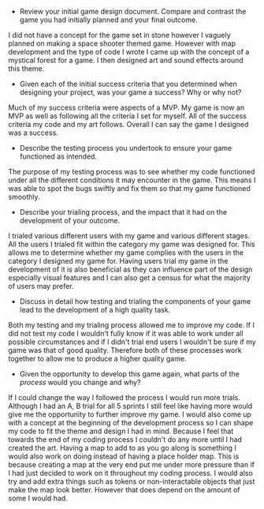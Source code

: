 - Review your initial game design document. Compare and contrast the game you had initially planned and your final outcome. 

I did not have a concept for the game set in stone however I vaguely planned on making a space shooter themed game. However with map development and the type of code I wrote I came up with the concept of a mystical forest for a game. I then designed art and sound effects around this theme.

- Given each of the initial success criteria that you determined when designing your project, was your game a success? Why or why not? 

Much of my success criteria were aspects of a MVP. My game is now an MVP as well as following all the criteria I set for myself.  All of the success criteria my code and my art follows. Overall I can say the game I designed was a success.

- Describe the testing process you undertook to ensure your game functioned as intended. 

The purpose of my testing process was to see whether my code functioned under all the different conditions it may encounter in the game. This means I was able to spot the bugs swiftly and fix them so that my game functioned smoothly.

- Describe your trialing process, and the impact that it had on the development of your outcome. 

I trialed various different users with my game and various different stages. All the users I trialed fit within the category my game was designed for. This allows me to determine whether my game complies with the users in the category I designed my game for. Having users trial my game in the development of it is also beneficial as they can influence part of the design especially visual features and I can also get a census for what the majority of users may prefer.

- Discuss in detail how testing and trialing the components of your game lead to the development of a high quality task. 

Both my testing and my trialing process allowed me to improve my code. If I did not test my code I wouldn't fully know if it was able to work under all possible circumstances and if I didn't trial end users I wouldn't be sure if my game was that of good quality. Therefore both of these processes work together to allow me to produce a higher quality game.

- Given the opportunity to develop this game again, what parts of the *process* would you change and why?

If I could change the way I followed the process I would run more trials. Although I had an A, B trial for all 5 sprints I still feel like having more would give me the opportunity to further improve my game. I would also come up with a concept at the beginning of the development process so I can shape my code to fit the theme and design I had in mind. Because I feel that towards the end of my coding process I couldn't do any more until I had created the art. Having a map to add to as you go along is something I would also work on doing instead of having a place holder map. This is because creating a map at the very end put me under more pressure than if I had just decided to work on it throughout my coding process. I would also try and add extra things such as tokens or non-interactable objects that just make the map look better. However that does depend on the amount of some I would had.

